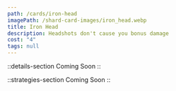 ```yaml
---
path: /cards/iron-head
imagePath: /shard-card-images/iron_head.webp
title: Iron Head
description: Headshots don't cause you bonus damage
cost: "4"
tags: null
---
```


::details-section
Coming Soon
::

::strategies-section
Coming Soon
::
